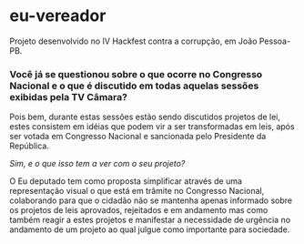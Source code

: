 # eu-vereador
Projeto desenvolvido no IV Hackfest contra a corrupção, em João Pessoa-PB.

<h3>Você já se questionou sobre o que ocorre no Congresso Nacional e o que é discutido em todas aquelas sessões exibidas pela TV Câmara?</h3>

Pois bem, durante estas sessões estão sendo discutidos projetos de lei, estes consistem em idéias que podem vir a ser transformadas em leis, após ser votada em Congresso Nacional e sancionada pelo Presidente da República. 

*Sim, e o que isso tem a ver com o seu projeto?*

O Eu deputado tem como proposta simplificar através de uma representação visual o que está em trâmite no Congresso Nacional, colaborando para que o cidadão não se mantenha apenas informado sobre os projetos de leis aprovados, rejeitados e em andamento mas como também reagir a estes projetos e manifestar a necessidade de urgência no andamento de um projeto ao qual julgue como importante para sociedade.
